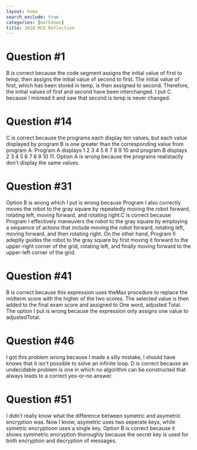 ```yaml
---
layout: home
search_exclude: true
categories: [markdown]
title: 2018 MCQ Reflection
---
```


# Question #1
B is correct because the code segment assigns the initial value of first to temp, then assigns the initial value of second to first. The initial value of first, which has been stored in temp, is then assigned to second. Therefore, the initial values of first and second have been interchanged. I put C because I misread it and saw that second is temp is never changed.

# Question #14
C is correct because the programs each display ten values, but each value displayed by program B is one greater than the corresponding value from program A. Program A displays 1 2 3 4 5 6 7 8 9 10 and program B displays  2 3 4 5 6 7 8 9 10 11. Option A is wrong because the programs realistaclly don't display the same values. 

# Question #31
Option B is wrong which I put is wrong because Program I also correctly moves the robot to the gray square by repeatedly moving the robot forward, rotating left, moving forward, and rotating right.C is correct because Program I effectively maneuvers the robot to the gray square by employing a sequence of actions that include moving the robot forward, rotating left, moving forward, and then rotating right. On the other hand, Program II adeptly guides the robot to the gray square by first moving it forward to the upper-right corner of the grid, rotating left, and finally moving forward to the upper-left corner of the grid. 

# Question #41
B is correct because this expression uses theMax procedure to replace the midterm score with the higher of the two scores. The selected value is then added to the final exam score and assigned to One word, adjusted Total. The option I put is wrong because the expression only assigns one value to adjustedTotal.

# Question #46
I got this problem wrong because I made a silly mistake, I should have knows that it isn't possible to solve an infinite loop. D is correct because an undecidable problem is one in which no algorithm can be constructed that always leads to a correct yes-or-no answer.

# Question #51
I didn’t really know what the difference between symetric and asymetric encryption was. Now I know, asymetric uses two seperate keys, while symetric encryptioon uses a single key. Option B is correct because it shows symmetric encryption thoroughly because the secret key is used for both encryption and decryption of messages.
